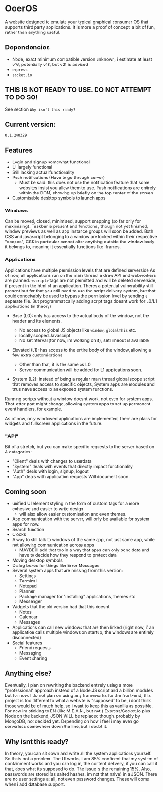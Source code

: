 # OoerOS

A website designed to emulate your typical graphical consumer OS that supports third party applications.
It is more a proof of concept, a bit of fun, rather than anything useful.

## Dependencies
- Node, exact minimum compatible version unknown, i estimate at least v16, potentially v18, but v21 is advised
- `express`
- `socket.io`

## THIS IS NOT READY TO USE. DO NOT ATTEMPT TO DO SO! 
See section `Why isn't this ready?`

## Current version:
`0.1.240329`

## Features

- Login and signup somewhat functional
- UI largely functional
- Still lacking actual functionality
- Push notifications (Have to go through server)
    - Must be said: this does not use the notification feature that some websites insist you allow them to use. Push notifications are entirely within the DOM, showing up briefly on the top center of the screen
- Customisable desktop symbols to launch apps

### Windows
Can be moved, closed, minimised, support snapping (so far only for maximising). Taskbar is present and functional, though not yet finished, window previews as well as app instance groups will soon be added.
Both CSS and javascript belonging to a window are locked within their respective "scopes", CSS in particular cannot alter anything outside the window body it belongs to, meaning it essentially functions like iframes. 

### Applications
Applications have multiple permission levels that are defined serverside
As of now, all applications run on the main thread, a draw API and webworkers are planned.
`<script>` tags are not permitted and will be deleted serverside, if present in the html of an application. Theres a potential vulnerability still present but for that you still need to use the script delivery system, but that could conceivably be used to bypass the permission level by sending a separate file. But programmatically adding script tags doesnt work for L0/L1 applications (in theory)

- Base (L0): only has access to the actual body of the window, not the header and its elements.
    - No access to global JS objects like `window`, `globalThis` etc.
    - locally scoped Javascript
    - No setInterval (for now, im working on it), setTimeout is available

- Elevated (L1): has access to the entire body of the window, allowing a few extra customisations
    - Other than that, it is the same as L0
    - Server communication will be added for L1 applications soon.

- System (L2): instead of being a regular main thread global scope script that removes access to specific objects, System apps are modules and thus have access to all exposed system functions. 

Running scripts without a window doesnt work, not even for system apps. That latter part might change, allowing system apps to set up permanent event handlers, for example.

As of now, only windowed applications are implemented, there are plans for widgets and fullscreen applications in the future.


### "API"
Bit of a stretch, but you can make specific requests to the server based on 4 categories:
- "Client" deals with changes to userdata
- "System" deals with events that directly impact functionality
- "Auth" deals with login, signup, logout
- "App" deals with application requests
Will document soon.



## Coming soon
- unified UI element styling in the form of custom tags for a more cohesive and easier to write design 
    - will also allow easier customisation and even themes.
- App communication with the server, will only be available for system apps for now.
- Search function
- Clocks
- A way to still talk to windows of the same app, not just same app, while not allowing communication across apps
    - MAYBE ill add that too in a way that apps can only send data and have to decide how they respond to protect data
- Moving desktop symbols
- Dialog boxes for things like Error Messages
- Several system apps that are missing from this version:
    - Settings
    - Terminal
    - Notepad
    - Planner
    - Package manager for "installing" applications, themes etc
    - Messenger
- Widgets that the old version had that this doesnt
    - Notes
    - Calendar
    - Messages
- Applications can call new windows that are then linked (right now, if an application calls multiple windows on startup, the windows are entirely disconnected)
- Social features
    - Friend requests
    - Messaging
    - Event sharing


## Anything else?
Eventually, i plan on rewriting the backend entirely using a more "professional" approach instead of a Node.JS script and a billion modules but for now. I do not plan on using any frameworks for the front-end, this project is too different to what a website is "supposed" to be, i dont think those would be of much help, so i want to keep this as vanilla as possible. For now im sticking to EN (like M.E.A.N., but not.) Express/Socket.io plus Node on the backend, JSON WILL be replaced though, probably by MongoDB, not decided yet.
Depending on how i feel i may even go serverless somewhere down the line, but i doubt it.

## Why isnt this ready?
In theory, you can sit down and write all the system applications yourself. So thats not a problem. The UI works, i am 85% confident that my system of containment works and you can log in, the content delivery, if you can call it that, does what its supposed to do. The issue is the remaining 15%. Also, passwords are stored (as salted hashes, im not that naive) in a JSON. There are no user settings at all, not even password changes. These will come when i add database support. 
